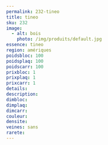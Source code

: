 ```yaml
---
permalink: 232-tineo
title: tineo
sku: 232
image: 
  - alt: bois
    photo: /img/produits/default.jpg
essence: tineo
region: amériques
poidsbloc: 100
poidsplaq: 100
poidscarr: 100
prixbloc: 1
prixplaq: 1
prixcarr: 1
details: 
description: 
dimbloc: 
dimplaq: 
dimcarr: 
couleur: 
densite: 
veines: sans
rarete: 
---
```

